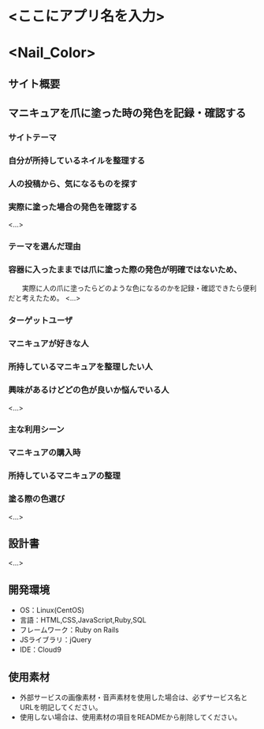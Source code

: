 # <ここにアプリ名を入力>
# <Nail_Color>

## サイト概要
## マニキュアを爪に塗った時の発色を記録・確認する

### サイトテーマ
### 自分が所持しているネイルを整理する
### 人の投稿から、気になるものを探す
### 実際に塗った場合の発色を確認する
<...>

### テーマを選んだ理由
### 容器に入ったままでは爪に塗った際の発色が明確ではないため、
　　実際に人の爪に塗ったらどのような色になるのかを記録・確認できたら便利だと考えたため。
<...>

### ターゲットユーザ
### マニキュアが好きな人
### 所持しているマニキュアを整理したい人
### 興味があるけどどの色が良いか悩んでいる人
<...>

### 主な利用シーン
### マニキュアの購入時
### 所持しているマニキュアの整理
### 塗る際の色選び
<...>

## 設計書
<...>

## 開発環境
- OS：Linux(CentOS)
- 言語：HTML,CSS,JavaScript,Ruby,SQL
- フレームワーク：Ruby on Rails
- JSライブラリ：jQuery
- IDE：Cloud9

## 使用素材
- 外部サービスの画像素材・音声素材を使用した場合は、必ずサービス名とURLを明記してください。
- 使用しない場合は、使用素材の項目をREADMEから削除してください。